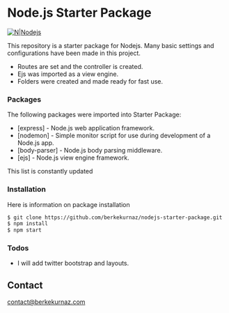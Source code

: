# Node.js Starter Package

[![N|Nodejs](https://cdn6.aptoide.com/imgs/8/5/8/8589da87ebab0e5ba59fdfca57a41ad0_icon.png?w=256)]()


This repository is a starter package for Nodejs. Many basic settings and configurations have been made in this project.

  - Routes are set and the controller is created.
  - Ejs was imported as a view engine.
  - Folders were created and made ready for fast use.

### Packages

The following packages were imported into Starter Package:

* [express] - Node.js web application framework.
* [nodemon] - Simple monitor script for use during development of a Node.js app.
* [body-parser] - Node.js body parsing middleware.
* [ejs] - Node.js view engine framework.

This list is constantly updated


### Installation

Here is information on package installation

```sh
$ git clone https://github.com/berkekurnaz/nodejs-starter-package.git
$ npm install 
$ npm start
```

### Todos

 - I will add twitter bootstrap and layouts.

## Contact
contact@berkekurnaz.com
